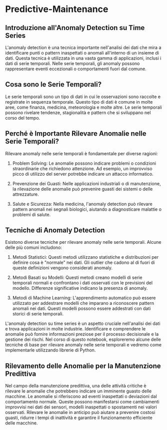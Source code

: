 # Predictive-Maintenance

## Introduzione all'Anomaly Detection su Time Series
L'anomaly detection è una tecnica importante nell'analisi dei dati che mira a identificare punti o pattern inaspettati o anomali all'interno di un insieme di dati. Questa tecnica è utilizzata in una vasta gamma di applicazioni, inclusi i dati di serie temporali. Nelle serie temporali, gli anomaly possono rappresentare eventi eccezionali o comportamenti fuori dal comune.

## Cosa sono le Serie Temporali?
Le serie temporali sono un tipo di dati in cui le osservazioni sono raccolte e registrate in sequenza temporale. Questo tipo di dati è comune in molte aree, come finanza, medicina, meteorologia e molte altre. Le serie temporali possono rivelare tendenze, stagionalità e pattern che si sviluppano nel corso del tempo.

## Perché è Importante Rilevare Anomalie nelle Serie Temporali?
Rilevare anomaly nelle serie temporali è fondamentale per diverse ragioni:

1.  Problem Solving: Le anomalie possono indicare problemi o condizioni straordinarie che richiedono attenzione. Ad esempio, un improvviso picco di utilizzo del server potrebbe indicare un attacco informatico.

2. Prevenzione dei Guasti: Nelle applicazioni industriali o di manutenzione, la rilevazione delle anomalie può prevenire guasti dei sistemi o delle attrezzature.

3. Salute e Sicurezza: Nella medicina, l'anomaly detection può rilevare pattern anomali nei segnali biologici, aiutando a diagnosticare malattie o problemi di salute.

## Tecniche di Anomaly Detection
Esistono diverse tecniche per rilevare anomaly nelle serie temporali. Alcune delle più comuni includono:

1. Metodi Statistici: Questi metodi utilizzano statistiche e distribuzioni per definire cosa è "normale" nei dati. Gli outlier che cadono al di fuori di queste definizioni vengono considerati anomaly.

2. Metodi Basati su Modelli: Questi metodi creano modelli di serie temporali normali e confrontano i dati osservati con le previsioni del modello. Differenze significative indicano la presenza di anomaly.

3. Metodi di Machine Learning: L'apprendimento automatico può essere utilizzato per addestrare modelli che imparano a riconoscere pattern anomali nei dati. Questi modelli possono essere addestrati con dati storici di serie temporali.

L'anomaly detection su time series è un aspetto cruciale nell'analisi dei dati e trova applicazioni in molte industrie. Identificare e comprendere le anomalie può fornire informazioni preziose per il processo decisionale e la gestione dei rischi. Nel corso di questo notebook, esploreremo alcune delle tecniche di base per rilevare anomaly nelle serie temporali e vedremo come implementarle utilizzando librerie di Python.

## Rilevamento delle Anomalie per la Manutenzione Predittiva
Nel campo della manutenzione predittiva, una delle attività critiche è rilevare le anomalie che potrebbero indicare un imminente guasto delle macchine. Le anomalie si riferiscono ad eventi inaspettati o deviazioni dal comportamento normale. Queste possono manifestarsi come cambiamenti improvvisi nei dati dei sensori, modelli inaspettati o spostamenti nei valori osservati. Rilevare le anomalie in anticipo può aiutare a prevenire costosi guasti, ridurre i tempi di inattività e garantire il funzionamento efficiente delle macchine.
